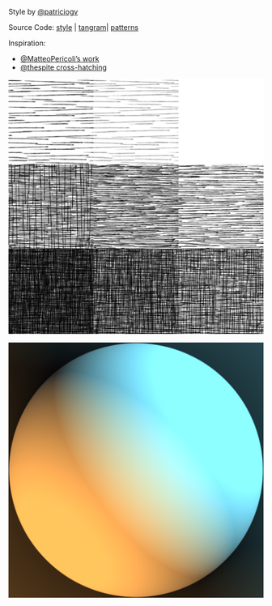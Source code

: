Style by [@patriciogv](https://twitter.com/patriciogv)

Source Code: [style](http://tangrams.github.io/tangram-play/?style=https://cdn.rawgit.com/tangrams/tangram-sandbox/gh-pages/styles/pericoli.yaml) | [tangram](https://github.com/tangrams/tangram)| [patterns](http://tangrams.github.io/ProceduralTextures/)

Inspiration: 

- [@MatteoPericoli’s work](https://twitter.com/MatteoPericoli)
- [@thespite cross-hatching](http://www.clicktorelease.com/code/cross-hatching/)

[ ![Lookup Croos Hatch table](styles/imgs/hatch-0002.png) ](code.html#shaders/crosshatch.frag&styles/imgs/hatch-0002.png)

![Spherical enviromentalmap](styles/imgs/sem-pericoli.png)